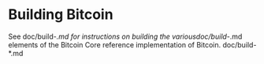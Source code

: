 Building Bitcoin
================

See doc/build-*.md for instructions on building the variousdoc/build-*.md elements of the Bitcoin Core reference implementation of Bitcoin.
doc/build-*.md 

